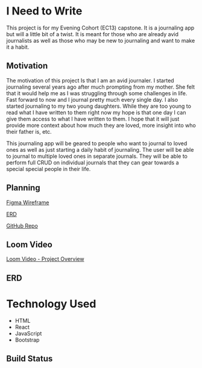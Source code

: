 # I Need to Write

This project is for my Evening Cohort (EC13) capstone. It is a journaling app but will a little bit of a twist. It is meant for those who are already avid journalists as well as those who may be new to journaling and want to make it a habit.

  

## Motivation

The motivation of this project Is that I am an avid journaler. I started journaling several years ago after much prompting from my mother. She felt that it would help me as I was struggling through some challenges in life. Fast forward to now and I journal pretty much every single day. I also started journaling to my two young daughters. While they are too young to read what I have written to them right now my hope is that one day I can give them access to what I have written to them. I hope that it will just provide more context about how much they are loved, more insight into who their father is, etc.

  

This journaling app will be geared to people who want to journal to loved ones as well as just starting a daily habit of journaling. The user will be able to journal to multiple loved ones in separate journals. They will be able to perform full CRUD on individual journals that they can gear towards a special special people in their life.

  

## Planning

[Figma Wireframe](https://www.figma.com/file/hjs7J1US9NnvI6YHEuXAgT/I-Need-to-Write!---Journal-App?node-id=0:1) <br>

[ERD](https://lucid.app/lucidchart/invitations/accept/86c52c16-f129-45f1-81b9-6aa98cff65fc) <br>

[GitHub Repo](https://github.com/wppattonjr/ec13-capstone)

  
## Loom Video
[Loom Video - Project Overview](https://www.loom.com/share/546ecdf162a04af78754dc68b8612598)
  
## ERD

# Technology Used

- HTML
- React
- JavaScript
- Bootstrap

## Build Status
